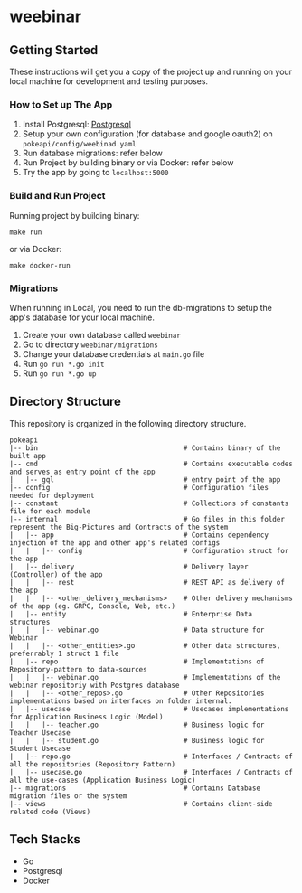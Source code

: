 # weebinar

## Getting Started

These instructions will get you a copy of the project up and running on your local machine for development and testing
purposes.

### How to Set up The App

1. Install Postgresql: [Postgresql](https://www.postgresql.org/download/)
2. Setup your own configuration (for database and google oauth2) on `pokeapi/config/weebinad.yaml`
3. Run database migrations: refer below
4. Run Project by building binary or via Docker: refer below
5. Try the app by going to `localhost:5000`

### Build and Run Project

Running project by building binary:

```$xslt
make run
```
or via Docker:
```$xslt
make docker-run
```

### Migrations

When running in Local, you need to run the db-migrations to setup the app's database for your local machine.

1. Create your own database called `weebinar`
2. Go to directory `weebinar/migrations`
3. Change your database credentials at `main.go` file
4. Run `go run *.go init`
5. Run `go run *.go up`

## Directory Structure

This repository is organized in the following directory structure.

```
pokeapi
|-- bin                                    # Contains binary of the built app
|-- cmd                                    # Contains executable codes and serves as entry point of the app
|   |-- gql                                # entry point of the app
|-- config                                 # Configuration files needed for deployment
|-- constant                               # Collections of constants file for each module
|-- internal                               # Go files in this folder represent the Big-Pictures and Contracts of the system
|   |-- app                                # Contains dependency injection of the app and other app's related configs
|   |   |-- config                         # Configuration struct for the app
|   |-- delivery                           # Delivery layer (Controller) of the app
|   |   |-- rest                           # REST API as delivery of the app
|   |   |-- <other_delivery_mechanisms>    # Other delivery mechanisms of the app (eg. GRPC, Console, Web, etc.)
|   |-- entity                             # Enterprise Data structures
|   |   |-- webinar.go                     # Data structure for Webinar
|   |   |-- <other_entities>.go            # Other data structures, preferrably 1 struct 1 file 
|   |-- repo                               # Implementations of Repository-pattern to data-sources
|   |   |-- webinar.go                     # Implementations of the webinar repositoriy with Postgres database
|   |   |-- <other_repos>.go               # Other Repositories implementations based on interfaces on folder internal.
|   |-- usecase                            # Usecases implementations for Application Business Logic (Model)
|   |   |-- teacher.go                     # Business logic for Teacher Usecase
|   |   |-- student.go                     # Business logic for Student Usecase
|   |-- repo.go                            # Interfaces / Contracts of all the repositories (Repository Pattern)
|   |-- usecase.go                         # Interfaces / Contracts of all the use-cases (Application Business Logic)
|-- migrations                             # Contains Database migration files or the system
|-- views                                  # Contains client-side related code (Views)

```

## Tech Stacks

- Go
- Postgresql
- Docker
